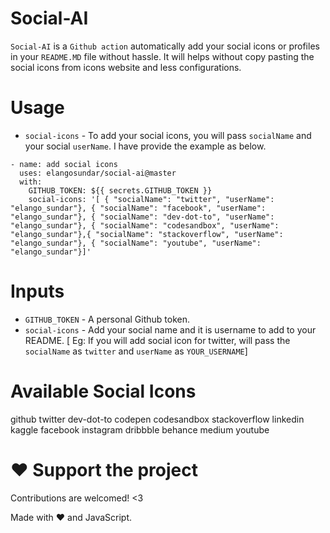 # Social-AI

`Social-AI` is a `Github action` automatically add your social icons or profiles in your `README.MD` file without hassle.
It will helps without copy pasting the social icons from icons website and less configurations.

# Usage 

 - `social-icons` - To add your social icons, you will pass `socialName` and your social `userName`. I have provide the example as below.

```
- name: add social icons
  uses: elangosundar/social-ai@master
  with:
    GITHUB_TOKEN: ${{ secrets.GITHUB_TOKEN }}
    social-icons: '[ { "socialName": "twitter", "userName": "elango_sundar"}, { "socialName": "facebook", "userName": "elango_sundar"}, { "socialName": "dev-dot-to", "userName": "elango_sundar"}, { "socialName": "codesandbox", "userName": "elango_sundar"},{ "socialName": "stackoverflow", "userName": "elango_sundar"}, { "socialName": "youtube", "userName": "elango_sundar"}]'
```

# Inputs

- `GITHUB_TOKEN` - A personal Github token.
- `social-icons` - Add your social name and it is username to add to your README. [ Eg: If you will add social icon for twitter, will pass the `socialName` as `twitter` and `userName` as `YOUR_USERNAME`]

# Available Social Icons

github
twitter
dev-dot-to
codepen
codesandbox
stackoverflow
linkedin
kaggle
facebook
instagram
dribbble
behance
medium
youtube

# :heart: Support the project

Contributions are welcomed! <3

Made with :heart: and JavaScript.
